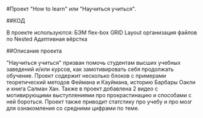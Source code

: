 #Проект "How to learn" или "Научиться учиться".

##КОД

В проекте используются:
БЭМ
flex-box
GRID Layout
организация файлов по Nested
Адаптивная вёрстка


##Описание проекта

"Научиться учиться" призван помочь студентам высших учебных заведений и/или курсов, как замотивировать себя продолжать обучение. Проект содержит несколько блоков с примерами теоретический методов Феймана и Кауймана, историю Барбары Оакли и книга Салман Хан. Также в проект добавлена 2 видео с мотивирующими выступлениями про прокрастинацию и способами с ней бороться. Проект также приводит статстику про учебу и про мозг для ознакомления со средними цифрами по теме.

